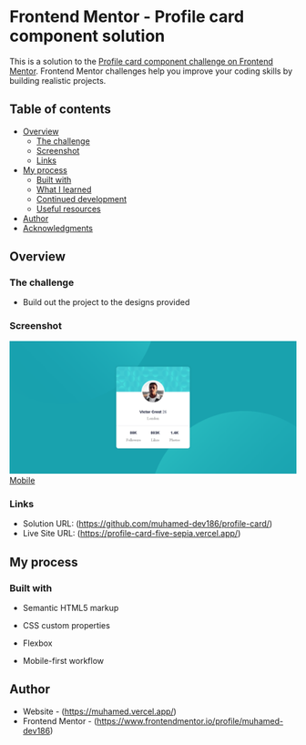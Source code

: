 # Frontend Mentor - Profile card component solution

This is a solution to the [Profile card component challenge on Frontend Mentor](https://www.frontendmentor.io/challenges/profile-card-component-cfArpWshJ). Frontend Mentor challenges help you improve your coding skills by building realistic projects. 

## Table of contents

- [Overview](#overview)
  - [The challenge](#the-challenge)
  - [Screenshot](#screenshot)
  - [Links](#links)
- [My process](#my-process)
  - [Built with](#css-flexbox)
  - [What I learned](#responsiveness)
  - [Continued development](#continued-development)
  - [Useful resources](#useful-resources)
- [Author](#devMuhamed)
- [Acknowledgments](#frontendmentor)


## Overview

### The challenge

- Build out the project to the designs provided

### Screenshot

![Desktop](preview/screenshot-desktop.png)
[Mobile](preview/screenshot-mobile.png)



### Links

- Solution URL: (https://github.com/muhamed-dev186/profile-card/)
- Live Site URL: (https://profile-card-five-sepia.vercel.app/)

## My process

### Built with

- Semantic HTML5 markup
- CSS custom properties
- Flexbox

- Mobile-first workflow





## Author

- Website - (https://muhamed.vercel.app/)
- Frontend Mentor - (https://www.frontendmentor.io/profile/muhamed-dev186)






